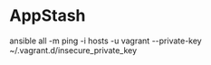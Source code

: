 AppStash
========


ansible all -m ping -i hosts -u vagrant --private-key ~/.vagrant.d/insecure_private_key